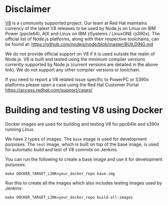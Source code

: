 # Disclaimer
[V8](https://v8.dev/) is a community supported project. Our team at Red Hat maintains currency of the latest V8 releases to be used by Node.js on Linux on IBM Power (ppcle64), AIX and Linux on IBM zSystems / LinuxONE (s390x). The official list of Node.js platforms, along with their respective toolchains, can be found at:
https://github.com/nodejs/node/blob/master/BUILDING.md

We do not provide official support on V8 if it is used outside the realm of Node.js. V8 is built and tested using the minimum compiler versions currently supported by Node.js (current versions are detailed in the above link). We do not support any other compiler versions or toolchain.

If you need to report a V8 related issue specific to PowerPC or S390x platforms please open a case using the Red Hat Customer Portal https://access.redhat.com/support/cases/

# Building and testing V8 using Docker
Docker images are used for building and testing V8 for ppc64le and s390x running Linux.

We have 2 types of images. The `base` image is used for development purposes. The `test` image, which is built on top of the base image, is used for automatic build and test of V8 commits on Jenkins.

You can run the following to create a base image and use it for development purposes:
```
make DOCKER_TARGET_LINK=your_docker_repo base-img
```

Run this to create all the images which also includes testing images used by Jenkins:
```
make DOCKER_TARGET_LINK=your_docker_repo build-all-images
```